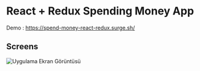 
# React + Redux Spending Money App

Demo : https://spend-money-react-redux.surge.sh/

## Screens

![Uygulama Ekran Görüntüsü](https://github.com/bedirhannbayrak/redux/blob/main/04-spend-money/live.gif)

  